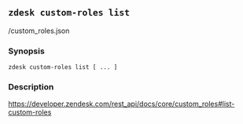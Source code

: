 ## `zdesk custom-roles list`

/custom_roles.json

### Synopsis

    zdesk custom-roles list [ ... ]

### Description

https://developer.zendesk.com/rest_api/docs/core/custom_roles#list-custom-roles


